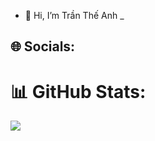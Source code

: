 - 👋 Hi, I’m Trần Thế Anh _ 



## 🌐 Socials:


# 📊 GitHub Stats:
![](https://github-readme-streak-stats.herokuapp.com/?user=Theanh130124&theme=tokyonight&hide_border=false)<br/>


<!-- Proudly created with GPRM ( https://gprm.itsvg.in ) -->



<!-- Proudly created with GPRM ( https://gprm.itsvg.in ) -->
